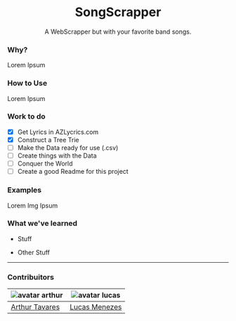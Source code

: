 <p align="center">
  <h1 align="center">SongScrapper</h1>
  <p  align="center">A WebScrapper but with your favorite band songs.</p>
</p>

### Why? 
Lorem Ipsum
### How to Use
Lorem Ipsum
### Work to do
- [x] Get Lyrics in AZLycrics.com
- [x] Construct a Tree Trie
- [ ] Make the Data ready for use (.csv)
- [ ] Create things with the Data
- [ ] Conquer the World
- [ ] Create a good Readme for this project

### Examples
Lorem Img Ipsum
### What we've learned
* Stuff

* Other Stuff 

---
### Contribuitors

![avatar arthur](https://avatars1.githubusercontent.com/u/22755581?s=130&v=4) | ![avatar lucas](https://avatars3.githubusercontent.com/u/26311458?s=130&v=4)
-------------------------------------------------------------------------- | --------------------------------------------------------------------------
  [Arthur Tavares](https://github.com/arthurharrison)                         |  [Lucas Menezes](https://github.com/lucas-menezes)